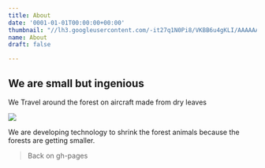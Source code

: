 ```yaml
---
title: About
date: '0001-01-01T00:00:00+00:00'
thumbnail: "//lh3.googleusercontent.com/-it27q1N0Pi8/VKBB6u4gKLI/AAAAAAAAJVw/pBxtmS9HAB0cUfgplnxaWgJOcsgi5N6ogCCo/s400-c-Ic42/3c5b1150-c5c6-4ea1-9225-a4d3061725d5"
name: About
draft: false

---
```

## We are small but ingenious

We Travel around the forest on aircraft made from dry leaves

![](//lh3.googleusercontent.com/-it27q1N0Pi8/VKBB6u4gKLI/AAAAAAAAJVw/pBxtmS9HAB0cUfgplnxaWgJOcsgi5N6ogCCo/s800-Ic42/3c5b1150-c5c6-4ea1-9225-a4d3061725d5)

We are developing technology to shrink the forest animals because the forests are getting smaller. 

> Back on gh-pages
